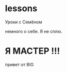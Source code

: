 # lessons
Уроки с Семёном

<p>немного о себе. 
Я не сплю.</p>

<h1> Я МАСТЕР !!! </h1>

<p> привет от BIG </p>